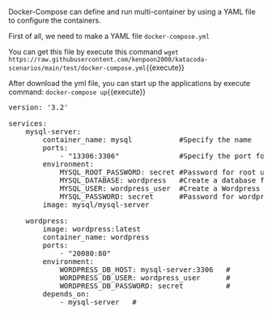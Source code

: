 Docker-Compose can define and run multi-container by using a YAML file to configure the containers. 

First of all, we need to make a YAML file `docker-compose.yml`

You can get this file by execute this command
`wget https://raw.githubusercontent.com/kenpoon2000/katacoda-scenarios/main/test/docker-compose.yml`{{execute}}

After download the yml file, you can start up the applications by execute command:
`docker-compose up`{{execute}}


<pre class="file" data-target="clipboard">
version: '3.2' 
 
services: 
    mysql-server: 
        container_name: mysql           #Specify the name
        ports: 
            - "13306:3306"              #Specify the port for this application
        environment: 
            MYSQL_ROOT_PASSWORD: secret #Password for root user in MySQL
            MYSQL_DATABASE: wordpress   #Create a database for Wordpress 
            MYSQL_USER: wordpress_user  #Create a Wordpress user in MySQL
            MYSQL_PASSWORD: secret      #Password for wordpress_user            
        image: mysql/mysql-server       

    wordpress: 
        image: wordpress:latest 
        container_name: wordpress 
        ports: 
            - "20080:80" 
        environment: 
            WORDPRESS_DB_HOST: mysql-server:3306   #
            WORDPRESS_DB_USER: wordpress_user      #
            WORDPRESS_DB_PASSWORD: secret          #
        depends_on: 
            - mysql-server   #                     
</pre>
